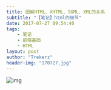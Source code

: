 ```yaml
---
title: 图解HTML、XHTML、SGML、XML的关系
subtitle: "【笔记】html的细节"
date: 2017-07-27 09:54:40
tags: 
	- 笔记
	- 前端基础
	- HTML
layout: post
author: "Trekerz"
header-img: "170727.jpg"
---
```


![img](1.png)